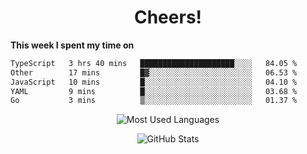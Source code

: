<h1 align="center">Cheers!</h1>

**This week I spent my time on**
<!--START_SECTION:waka-->

```txt
TypeScript   3 hrs 40 mins   █████████████████████░░░░   84.05 %
Other        17 mins         █▓░░░░░░░░░░░░░░░░░░░░░░░   06.53 %
JavaScript   10 mins         █░░░░░░░░░░░░░░░░░░░░░░░░   04.10 %
YAML         9 mins          █░░░░░░░░░░░░░░░░░░░░░░░░   03.68 %
Go           3 mins          ▒░░░░░░░░░░░░░░░░░░░░░░░░   01.37 %
```

<!--END_SECTION:waka-->

<p align="center"><img src="https://github-readme-stats.vercel.app/api/top-langs/?username=thnkrn&layout=compact&hide=html&theme=tokyonight" alt="Most Used Languages" /></p>

<p align="center"><img src="https://github-readme-stats.vercel.app/api?username=thnkrn&show_icons=true&count_private=true&theme=tokyonight" alt="GitHub Stats" /></p>

<!-- <p align="center"><a href="https://wakatime.com"><img src="https://wakatime.com/share/@thnkrn/40092326-d1bd-471b-89da-9a7c63939402.png" /></p>
 -->
